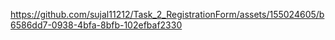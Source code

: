 
https://github.com/sujal11212/Task_2_RegistrationForm/assets/155024605/b6586dd7-0938-4bfa-8bfb-102efbaf2330
